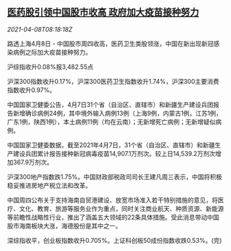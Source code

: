 <!--1617874263000-->
[医药股引领中国股市收高 政府加大疫苗接种努力](https://cn.reuters.com/article/china-stock-close-0408-thur-idCNKBS2BV104)
------

<div><i>2021-04-08T08:18:18Z</i></div><p>路透上海4月8日 - 中国股市周四收高，医药卫生类股领涨，中国在新出现新冠感染病例之际加大疫苗接种努力。</p><p>沪综指收升0.08%报3,482.55点</p><p>沪深300指数收升0.17%，沪深300医药卫生指数收升1.74%，沪深300主要消费指数收升0.97%。</p><p>中国国家卫健委公告，4月7日31个省（自治区、直辖市）和新疆生产建设兵团报告新增确诊病例24例，其中境外输入病例13例（上海9例，内蒙古1例，江苏1例，广东1例，陕西1例），本土病例11例（均在云南）；无新增死亡病例；无新增疑似病例。</p><p>中国国家卫健委数据，截至2021年4月7日，31个省（自治区、直辖市）和新疆生产建设兵团累计报告接种新冠病毒疫苗14,907.1万剂次。较上日14,539.2万剂次增加367.9万剂次。</p><p>沪深300地产指数跌1.75%。中国财政部税政司司长王建凡周三表示，中国将积极稳妥推进房地产税立法和改革。</p><p>中国周四公布关于支持海南自贸港建设、放宽市场准入若干特别措施的意见，将医疗、文化、教育、旅游等服务业作为重点，同时关注商业航天、种质资源、新能源等前瞻性战略性行业，推出了涵盖五大领域的22条具体措施。受此消息带动中国股市海南板块大涨，海德股份是其中之一。</p><p>深综指收平，创业板指数收升0.705%。上证科创板50成份指数收跌0.53%。(完)</p>

